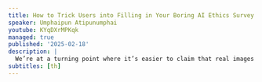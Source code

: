 ```yaml
---
title: How to Trick Users into Filling in Your Boring AI Ethics Survey Using React
speaker: Umphaipun Atipunumphai
youtube: KYqDXrMPKqk
managed: true
published: '2025-02-18'
description: |
  We’re at a turning point where it’s easier to claim that real images are fake than to prove that images are generated by AI. When it’s increasingly easy to generate convincing depictions of individuals doing or saying things that they never did we’re stuck in a situation where we can no longer agree on a shared reality. What does this mean for using audio as evidence in court if anyone can mimic speech? How can we make informed voting decisions when digital tools can make politicians say or do anything? To explore these issues, I designed an experiment called the "Turing Twest (Tweet + Test)," which challenges users to differentiate between tweets from well-known public figures (like Elon Musk, Donald Trump, and Taylor Swift) and AI-generated tweets. The design of the test is made to mimic Twitter’s UI using React and AntD. The game-like interface as opposed to a survey is there to motivate users to respond and replay multiple times. The results showed that people initially struggled to identify real tweets from fake ones, but also revealed an interesting detail on how we can improve media literacy in the attention economy.
subtitles: [th]
---
```

